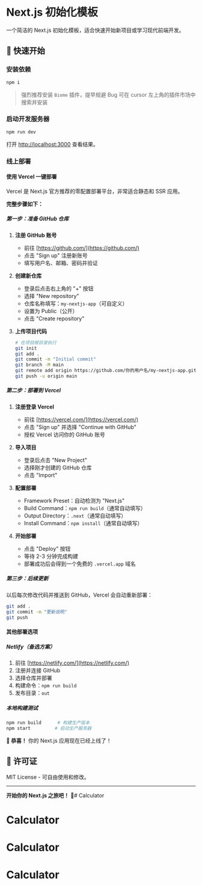 # Next.js 初始化模板

一个简洁的 Next.js 初始化模板，适合快速开始新项目或学习现代前端开发。

## 🚀 快速开始

### 安装依赖
```bash
npm i
```

> 强烈推荐安装 `Biome` 插件，提早规避 Bug
> 可在 cursor 左上角的插件市场中搜索并安装

### 启动开发服务器
```bash
npm run dev
```

打开 [http://localhost:3000](http://localhost:3000) 查看结果。

### 线上部署

#### 使用 Vercel 一键部署

Vercel 是 Next.js 官方推荐的零配置部署平台，非常适合静态和 SSR 应用。

**完整步骤如下：**

##### 第一步：准备 GitHub 仓库

1. **注册 GitHub 账号**
   - 前往 [https://github.com/](https://github.com/) 
   - 点击 "Sign up" 注册新账号
   - 填写用户名、邮箱、密码并验证

2. **创建新仓库**
   - 登录后点击右上角的 "+" 按钮
   - 选择 "New repository"
   - 仓库名称填写：`my-nextjs-app`（可自定义）
   - 设置为 Public（公开）
   - 点击 "Create repository"

3. **上传项目代码**
   ```bash
   # 在项目根目录执行
   git init
   git add .
   git commit -m "Initial commit"
   git branch -M main
   git remote add origin https://github.com/你的用户名/my-nextjs-app.git
   git push -u origin main
   ```

##### 第二步：部署到 Vercel

1. **注册登录 Vercel**
   - 前往 [https://vercel.com/](https://vercel.com/) 
   - 点击 "Sign up" 并选择 "Continue with GitHub"
   - 授权 Vercel 访问你的 GitHub 账号

2. **导入项目**
   - 登录后点击 "New Project"
   - 选择刚才创建的 GitHub 仓库
   - 点击 "Import"

3. **配置部署**
   - Framework Preset：自动检测为 "Next.js"
   - Build Command：`npm run build`（通常自动填写）
   - Output Directory：`.next`（通常自动填写）
   - Install Command：`npm install`（通常自动填写）

4. **开始部署**
   - 点击 "Deploy" 按钮
   - 等待 2-3 分钟完成构建
   - 部署成功后会得到一个免费的 `.vercel.app` 域名

##### 第三步：后续更新

以后每次修改代码并推送到 GitHub，Vercel 会自动重新部署：

```bash
git add .
git commit -m "更新说明"
git push
```

#### 其他部署选项

##### Netlify（备选方案）
1. 前往 [https://netlify.com/](https://netlify.com/)
2. 注册并连接 GitHub
3. 选择仓库并部署
4. 构建命令：`npm run build`
5. 发布目录：`out`

##### 本地构建测试
```bash
npm run build      # 构建生产版本
npm start         # 启动生产服务器
```

**🎉 恭喜！** 你的 Next.js 应用现在已经上线了！


## 📄 许可证

MIT License - 可自由使用和修改。

---

**开始你的 Next.js 之旅吧！** 🎉# Calculator
# Calculator
# Calculator
# Calculator
